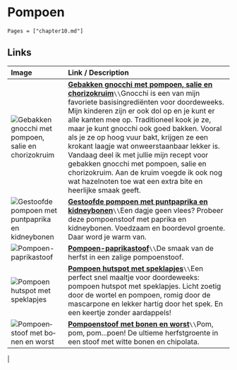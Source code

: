 # Pompoen

```@contents
Pages = ["chapter10.md"]
```

## Links

| Image| Link / Description |
| :--- | :--- |
| ![Gebakken gnocchi met pompoen, salie en chorizokruim](https://www.francescakookt.nl/wp-content/uploads/2022/05/gebakken-gnocchi-met-pompoen-salie-en-chorizokruim-2.jpg) | **[Gebakken gnocchi met pompoen, salie en chorizokruim](https://www.francescakookt.nl/gebakken-gnocchi-met-pompoen-salie-en-chorizokruim/)**``\\``Gnocchi is een van mijn favoriete basisingrediënten voor doordeweeks. Mijn kinderen zijn er ook dol op en je kunt er alle kanten mee op. Traditioneel kook je ze, maar je kunt gnocchi ook goed bakken. Vooral als je ze op hoog vuur bakt, krijgen ze een krokant laagje wat onweerstaanbaar lekker is. Vandaag deel ik met jullie mijn recept voor gebakken gnocchi met pompoen, salie en chorizokruim. Aan de kruim voegde ik ook nog wat hazelnoten toe wat een extra bite en heerlijke smaak geeft. |
| ![Gestoofde pompoen met puntpaprika en kidneybonen](https://static.ah.nl/static/recepten/img_RAM_PRD156245_1024x748_JPG.jpg) | **[Gestoofde pompoen met puntpaprika en kidneybonen](https://www.ah.nl/allerhande/recept/R-R1195678/gestoofde-pompoen-met-puntpaprika-en-kidneybonen-advertorial)**``\\``Een dagje geen vlees? Probeer deze pompoenstoof met paprika en kidneybonen. Voedzaam en boordevol groente. Daar word je warm van. |
| ![Pom­poen-pa­pri­kastoof](https://static.ah.nl/static/recepten/img_063662_1024x748_JPG.jpg) | **[Pom­poen-pa­pri­kastoof](https://www.ah.nl/allerhande/recept/R-R1185048/pompoen-paprikastoof)**``\\``De smaak van de herfst in een zalige pompoenstoof. |
| ![Pompoen hutspot met speklapjes](https://img.culy.nl/images/c4CmnnQ42QvC4kDuke1ezHRlFCw=/860x303/smart/filters:quality(80):format(jpeg):background_color(fff)/https%3A%2F%2Fwww.culy.nl%2Fwp-content%2Fuploads%2F2016%2F01%2Fpompoen-hutspot-met-speklapjes0002.jpg) | **[Pompoen hutspot met speklapjes](https://www.culy.nl/recepten/pompoen-hutspot-met-speklapjes/)**``\\``Een perfect snel maaltje voor doordeweeks: pompoen hutspot met speklapjes. Licht zoetig door de wortel en pompoen, romig door de mascarpone en lekker hartig door het spek. En een keertje zonder aardappels! |
| ![Pom­poen­stoof met bo­nen en worst](https://static.ah.nl/static/recepten/img_RAM_PRD124466_445x297_JPG.jpg) | **[Pom­poen­stoof met bo­nen en worst](https://www.ah.nl/allerhande/recept/R-R1189378/pompoenstoof-met-bonen-en-worst)**``\\``Pom, pom, pom...poen! De ultieme herfstgroente in een stoof met witte bonen en chipolata.|
|

